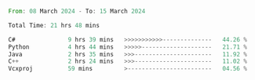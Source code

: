 <!--<div align=center><img src="https://leetcard.jacoblin.cool/CalvinWan0101"></div>-->

<!--START_SECTION:waka-->

```rust
From: 08 March 2024 - To: 15 March 2024

Total Time: 21 hrs 48 mins

C#               9 hrs 39 mins   >>>>>>>>>>>--------------   44.26 %
Python           4 hrs 44 mins   >>>>>--------------------   21.71 %
Java             2 hrs 35 mins   >>>----------------------   11.92 %
C++              2 hrs 24 mins   >>>----------------------   11.02 %
Vcxproj          59 mins         >------------------------   04.56 %
```

<!--END_SECTION:waka-->
